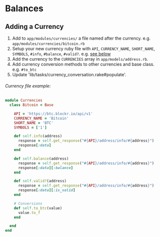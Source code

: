 # Balances

## Adding a Currency
1. Add to `app/modules/currencies/` a file named after the currency. e.g. `app/modules/currencies/bitcoin.rb`
2. Setup your new currency ruby file with `API`, `CURRENCY_NAME`, `SHORT_NAME`, `SYMBOLS`, `#info`, `#balance`, `#valid?`. e.g. [see below](#currency-file-example)
3. Add the currency to the `CURRENCIES` array in `app/models/address.rb`.
4. Add currency conversion methods to other currencies and base class. e.g. `#to_btc`
5. Update 'lib/tasks/currency_conversation.rake#populate'.

###### Currency file example:
```ruby
module Currencies
  class Bitcoin < Base

    API = 'https://btc.blockr.io/api/v1'
    CURRENCY_NAME = 'Bitcoin'
    SHORT_NAME = 'BTC'
    SYMBOLS = ['1']

    def self.info(address)
      response = self.get_response("#{API}/address/info/#{address}")
      response[:data]
    end

    def self.balance(address)
      response = self.get_response("#{API}/address/info/#{address}")
      response[:data][:balance]
    end

    def self.valid?(address)
      response = self.get_response("#{API}/address/info/#{address}")
      response[:data][:is_valid]
    end

    # Conversions
    def self.to_btc(value)
      value.to_f
    end

  end
end
```
